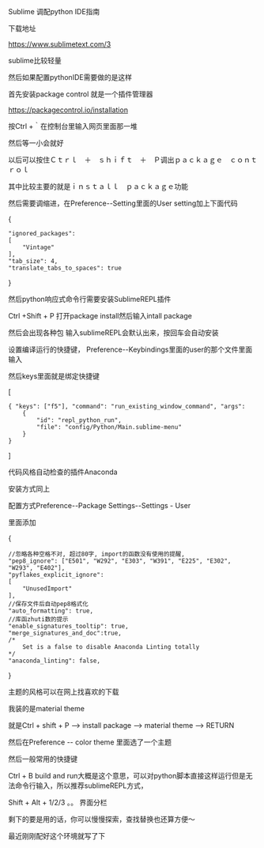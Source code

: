 Sublime 调配python IDE指南



下载地址

https://www.sublimetext.com/3

sublime比较轻量

然后如果配置pythonIDE需要做的是这样

首先安装package control 就是一个插件管理器

https://packagecontrol.io/installation

按Ctrl +｀在控制台里输入网页里面那一堆

然后等一小会就好

以后可以按住Ｃｔｒｌ　＋　ｓｈｉｆｔ　＋　Ｐ调出ｐａｃｋａｇｅ　ｃｏｎｔｒｏｌ

其中比较主要的就是ｉｎｓｔａｌｌ　ｐａｃｋａｇｅ功能



然后需要调缩进，在Preference--Setting里面的User setting加上下面代码

{

	
	"ignored_packages":
	[
		"Vintage"
	],
	"tab_size": 4,
	"translate_tabs_to_spaces": true
}

然后python响应式命令行需要安装SublimeREPL插件

Ctrl +Shift + P 打开package install然后输入intall package

然后会出现各种包 输入sublimeREPL会默认出来，按回车会自动安装

设置编译运行的快捷键， Preference--Keybindings里面的user的那个文件里面输入

然后keys里面就是绑定快捷键

[

    { "keys": ["f5"], "command": "run_existing_window_command", "args":
        {
            "id": "repl_python_run",
            "file": "config/Python/Main.sublime-menu"
        }
    }
]

代码风格自动检查的插件Anaconda

安装方式同上

配置方式Preference--Package Settings--Settings - User

里面添加



{

    //忽略各种空格不对, 超过80字, import的函数没有使用的提醒,
    "pep8_ignore": ["E501", "W292", "E303", "W391", "E225", "E302", "W293", "E402"],
    "pyflakes_explicit_ignore":
    [
        "UnusedImport"
    ],
    //保存文件后自动pep8格式化
    "auto_formatting": true,
    //库函zhuti数的提示
    "enable_signatures_tooltip": true,
    "merge_signatures_and_doc":true,
    /*
        Set is a false to disable Anaconda Linting totally
    */
    "anaconda_linting": false,
}

主题的风格可以在网上找喜欢的下载

我装的是material theme

就是Ctrl + shift + P  --> install package --> material theme --> RETURN

然后在Preference -- color theme 里面选了一个主题



然后一般常用的快捷键

Ctrl + B build and run大概是这个意思，可以对python脚本直接这样运行但是无法命令行输入，所以推荐sublimeREPL方式，

Shift + Alt + 1/2/3 。。 界面分栏

剩下的要是用的话，你可以慢慢探索，查找替换也还算方便～

最近刚刚配好这个环境就写了下

